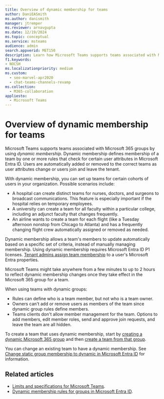 ```yaml
---
title: Overview of dynamic membership for teams
author: DaniEASmith
ms.author: danismith
manager: jtremper
ms.reviewer: arnavgupta
ms.date: 12/19/2024
ms.topic: conceptual
ms.service: msteams
audience: admin
search.appverid: MET150
description: Learn how Microsoft Teams supports teams associated with Microsoft 365 groups by using dynamic membership.
f1.keywords:
- NOCSH
ms.localizationpriority: medium
ms.custom: 
  - seo-marvel-apr2020
  - chat-teams-channels-revamp
ms.collection: 
  - M365-collaboration
appliesto: 
  - Microsoft Teams
---
```


# Overview of dynamic membership for teams

Microsoft Teams supports teams associated with Microsoft 365 groups by using *dynamic membership*. Dynamic membership defines membership of a team by one or more rules that check for certain user attributes in Microsoft Entra ID. Users are automatically added or removed to the correct teams as user attributes change or users join and leave the tenant.

With dynamic membership, you can set up teams for certain cohorts of users in your organization. Possible scenarios include:

- A hospital can create distinct teams for nurses, doctors, and surgeons to broadcast communications. This feature is especially important if the hospital relies on temporary employees.
- A university can create a team for all faculty within a particular college, including an adjunct faculty that changes frequently.
- An airline wants to create a team for each flight (like a Tuesday afternoon nonstop from Chicago to Atlanta) and has a frequently changing flight crew automatically assigned or removed as needed.

Dynamic membership allows a team's members to update automatically based on a specific set of criteria, instead of manually managing membership. Using dynamic membership requires Microsoft Entra ID P1 licenses. [Tenant admins assign team membership](/azure/active-directory/users-groups-roles/groups-dynamic-membership) to a user's Microsoft Entra properties.

Microsoft Teams might take anywhere from a few minutes to up to 2 hours to reflect dynamic membership changes once they take effect in the Microsoft 365 group for a team.

When using teams with dynamic groups:

- Rules can define who is a team member, but not who is a team owner.
- Owners can't add or remove users as members of the team since dynamic group rules define members.
- Teams clients don't allow member management for the team. Options to add members, edit member roles, send and approve join requests, and leave the team are all hidden.

To create a team that uses dynamic membership, start by [creating a dynamic Microsoft 365 group](/azure/active-directory/users-groups-roles/groups-create-rule) and then [create a team from that group](https://support.microsoft.com/office/create-a-team-from-an-existing-group-24ec428e-40d7-4a1a-ab87-29be7d145865).

You can change an existing team to have a dynamic membership. See [Change static group membership to dynamic in Microsoft Entra ID](/azure/active-directory/users-groups-roles/groups-change-type) for information.

## Related articles

- [Limits and specifications for Microsoft Teams](limits-specifications-teams.md).
- [Dynamic membership rules for groups in Microsoft Entra ID](/azure/active-directory/users-groups-roles/groups-dynamic-membership).
